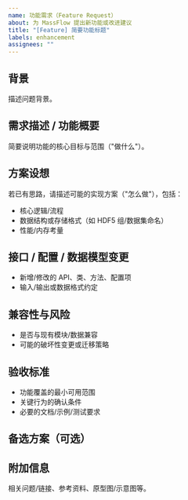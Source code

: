 ```yaml
---
name: 功能需求（Feature Request）
about: 为 MassFlow 提出新功能或改进建议
title: "[Feature] 简要功能标题"
labels: enhancement
assignees: ""
---
```



## 背景
描述问题背景。

## 需求描述 / 功能概要
简要说明功能的核心目标与范围（"做什么"）。

## 方案设想
若已有思路，请描述可能的实现方案（"怎么做"），包括：
- 核心逻辑/流程
- 数据结构或存储格式（如 HDF5 组/数据集命名）
- 性能/内存考量

## 接口 / 配置 / 数据模型变更
- 新增/修改的 API、类、方法、配置项
- 输入/输出或数据格式约定

## 兼容性与风险
- 是否与现有模块/数据兼容
- 可能的破坏性变更或迁移策略

## 验收标准
- 功能覆盖的最小可用范围
- 关键行为的确认条件
- 必要的文档/示例/测试要求

## 备选方案（可选）

## 附加信息
相关问题/链接、参考资料、原型图/示意图等。